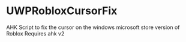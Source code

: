 # UWPRobloxCursorFix
AHK Script to fix the cursor on the windows microsoft store version of Roblox
Requires ahk v2

